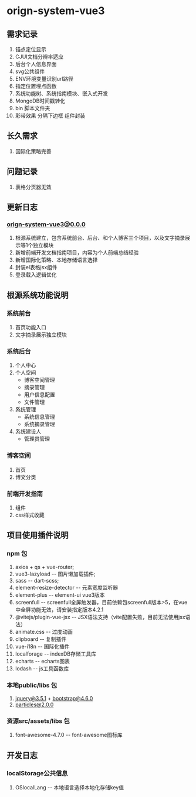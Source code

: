 # orign-system-vue3


## 需求记录
1. 锚点定位显示
2. CJUI文档分辨率适应
3. 后台个人信息界面
5. svg公共组件
6. ENV环境变量识别url路径
7. 指定位置埋点函数
10. 系统功能树、系统指南模块、嵌入式开发
11. MongoDB时间戳转化
12. bin 脚本文件夹
12. 彩带效果 分隔下边框 组件封装

## 长久需求
1. 国际化策略完善

## 问题记录
1. 表格分页器无效


## 更新日志
### orign-system-vue3@0.0.0
1. 根源系统建立，包含系统前台、后台、和个人博客三个项目，以及文字摘录展示等1个独立模块
2. 新增前端开发文档指南项目，内容为个人前端总结经验
3. 新增国际化策略、本地存储语言选择
4. 封装el表格jsx组件
5. 登录载入逻辑优化


## 根源系统功能说明
### 系统前台
1. 首页功能入口
2. 文字摘录展示独立模块
### 系统后台
1. 个人中心
2. 个人空间
    - 博客空间管理
    - 摘录管理
    - 用户信息配置
    - 文件管理
3. 系统管理
    - 系统信息管理
    - 系统摘录管理
4. 系统建设人
    - 管理员管理
### 博客空间
1. 首页
2. 博文分类
### 前端开发指南
1. 组件
2. css样式收藏


## 项目使用插件说明
### npm 包
1. axios + qs + vue-router;
2. vue3-lazyload  -- 图片懒加载插件;
3. sass  -- dart-scss;
4. element-resize-detector  -- 元素宽度监听器
6. element-plus  -- element-ui vue3版本
7. screenfull -- screenfull全屏触发器，目前依赖包screenfull版本>5，在vue中全屏功能无效，请安装指定版本4.2.1
8. @vitejs/plugin-vue-jsx -- JSX语法支持（vite配置失败，目前无法使用jsx语法）
9. animate.css -- 过度动画
10. clipboard -- 复制插件
11. vue-i18n -- 国际化插件
12. localforage -- indexDB存储工具库
13. echarts -- echarts图表
14. lodash -- js工具函数库
### 本地public/libs 包
1. jquery@3.5.1 + bootstrap@4.6.0
2. particles@2.0.0
### 资源src/assets/libs 包
1. font-awesome-4.7.0  -- font-awesome图标库


## 开发日志
### localStorage公共信息
1. OSlocalLang -- 本地语言选择本地化存储key值